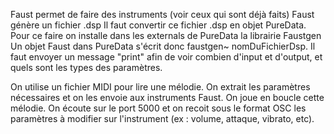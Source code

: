 Faust permet de faire des instruments (voir ceux qui sont déjà faits)
Faust génère un fichier .dsp
Il faut convertir ce fichier .dsp en objet PureData.
Pour ce faire on installe dans les externals de PureData la librairie Faustgen
Un objet Faust dans PureData s'écrit donc faustgen~ nomDuFichierDsp.
Il faut envoyer un message "print" afin de voir combien d'input et d'output, et quels sont les types des paramètres.

On utilise un fichier MIDI pour lire une mélodie.
On extrait les paramètres nécessaires et on les envoie aux instruments Faust.
On joue en boucle cette mélodie.
On écoute sur le port 5000 et on recoit sous le format OSC les paramètres à modifier sur l'instrument (ex : volume, attaque, vibrato, etc).
